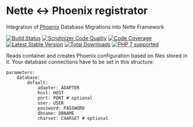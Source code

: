 # Nette <-> Phoenix registrator
Integration of [Phoenix](https://github.com/lulco/phoenix) Database Migrations into Nette Framework

[![Build Status](https://travis-ci.org/lulco/nette-phoenix-registrator.svg?branch=master)](https://travis-ci.org/lulco/nette-phoenix-registrator)
[![Scrutinizer Code Quality](https://scrutinizer-ci.com/g/lulco/nette-phoenix-registrator/badges/quality-score.png?b=master)](https://scrutinizer-ci.com/g/lulco/nette-phoenix-registrator/?branch=master)
[![Code Coverage](https://scrutinizer-ci.com/g/lulco/nette-phoenix-registrator/badges/coverage.png?b=master)](https://scrutinizer-ci.com/g/lulco/nette-phoenix-registrator/?branch=master)
[![Latest Stable Version](https://img.shields.io/packagist/v/lulco/nette-phoenix-registrator.svg)](https://packagist.org/packages/lulco/nette-phoenix-registrator)
[![Total Downloads](https://img.shields.io/packagist/dt/lulco/nette-phoenix-registrator.svg?style=flat-square)](https://packagist.org/packages/lulco/nette-phoenix-registrator)
[![PHP 7 supported](http://php7ready.timesplinter.ch/lulco/nette-phoenix-registrator/master/badge.svg)](https://travis-ci.org/lulco/nette-phoenix-registrator)

Reads container and creates Phoenix configuration based on files stored in it. Your database connections have to be set in this structure:
```
parameters:
    database:
        default:
            adapter: ADAPTER
            host: HOST
            port: PORT # optional
            user: USER
            password: PASSWORD
            dbname: DBNAME
            charset: CHARSET # optional         
```
